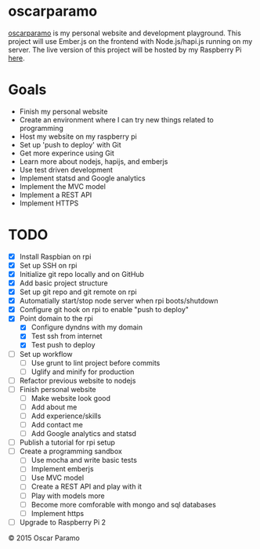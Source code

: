 # oscarparamo
[oscarparamo](http://www.oscarparamo.com) is my personal website and development playground. This project will use Ember.js on the frontend with Node.js/hapi.js running on my server. The live version of this project will be hosted by my Raspberry Pi [here](http://www.oscarparamo.com).

# Goals
- Finish my personal website
- Create an environment where I can try new things related to programming
- Host my website on my raspberry pi
- Set up 'push to deploy' with Git
- Get more experince using Git
- Learn more about nodejs, hapijs, and emberjs
- Use test driven development
- Implement statsd and Google analytics
- Implement the MVC model
- Implement a REST API
- Implement HTTPS

# TODO
- [x] Install Raspbian on rpi
- [x] Set up SSH on rpi
- [x] Initialize git repo locally and on GitHub
- [x] Add basic project structure
- [x] Set up git repo and git remote on rpi
- [x] Automatially start/stop node server when rpi boots/shutdown
- [x] Configure git hook on rpi to enable "push to deploy"
- [x] Point domain to the rpi
    - [x] Configure dyndns with my domain
    - [x] Test ssh from internet
    - [x] Test push to deploy
- [ ] Set up workflow
    - [ ] Use grunt to lint project before commits
    - [ ] Uglify and minify for production
- [ ] Refactor previous website to nodejs
- [ ] Finish personal website
    - [ ] Make website look good
    - [ ] Add about me
    - [ ] Add experience/skills
    - [ ] Add contact me
    - [ ] Add Google analytics and statsd
- [ ] Publish a tutorial for rpi setup
- [ ] Create a programming sandbox
    - [ ] Use mocha and write basic tests
    - [ ] Implement emberjs
    - [ ] Use MVC model
    - [ ] Create a REST API and play with it
    - [ ] Play with models more
    - [ ] Become more comforable with mongo and sql databases
    - [ ] Implement https
- [ ] Upgrade to Raspberry Pi 2

© 2015 Oscar Paramo
